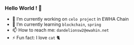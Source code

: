 ### Hello World ! 👋

* 🔭 I’m currently working on `celo project` in EWHA Chain
* 🌱 I’m currently learning `blockchain`, `spring`
* 📫 How to reach me: `dandelionsw2@ewahin.net`
* ⚡ Fun fact: I love `cat` 🐈 

